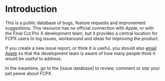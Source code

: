 # Introduction

This is a public database of bugs, feature requests and improvement suggestions. This resource has no official connection with Apple, or with the Final Cut Pro X development team, but it provides a central location for FCPX users to log issues, workaround and ideas for improving the product.

If you create a new issue report, or think it is useful, you should also [email Apple](https://www.apple.com/feedback/finalcutpro.html) so that the development team is aware of how many people think it would be useful to address.

In the meantime, go to the [issue database] to review, comment or star your pet peeve about FCPX.

